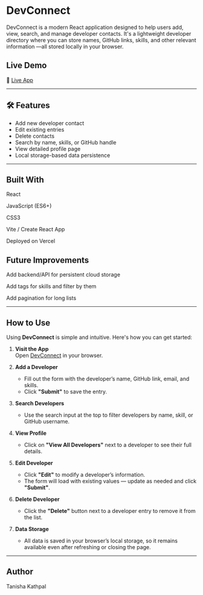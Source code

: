 #  DevConnect

DevConnect is a modern React application designed to help users add, view, search, and manage developer contacts. It's a lightweight developer directory where you can store names, GitHub links, skills, and other relevant information —all stored locally in your browser.

##  Live Demo

🔗 [ Live App](https://devconnect-weld.vercel.app/)

---


## 🛠️ Features

-  Add new developer contact
-  Edit existing entries
-  Delete contacts
-  Search by name, skills, or GitHub handle
-  View detailed profile page
-  Local storage-based data persistence


---

## Built With
React

JavaScript (ES6+)

CSS3

Vite / Create React App

Deployed on Vercel


 ## Future Improvements
Add backend/API for persistent cloud storage

Add tags for skills and filter by them

Add pagination for long lists


---


##  How to Use

Using **DevConnect** is simple and intuitive. Here's how you can get started:

1. **Visit the App**  
   Open [DevConnect](https://devconnect-weld.vercel.app/) in your browser.

2. **Add a Developer**
   - Fill out the form with the developer’s name, GitHub link, email, and skills.
   - Click **"Submit"** to save the entry.

3. **Search Developers**
   - Use the search input at the top to filter developers by name, skill, or GitHub username.

4. **View Profile**
   - Click on **"View All Developers"** next to a developer to see their full details.

5. **Edit Developer**
   - Click **"Edit"** to modify a developer’s information.
   - The form will load with existing values — update as needed and click **"Submit"**.

6. **Delete Developer**
   - Click the **"Delete"** button next to a developer entry to remove it from the list.

7. **Data Storage**
   - All data is saved in your browser’s local storage, so it remains available even after refreshing or closing the page.

---

## Author
Tanisha Kathpal


